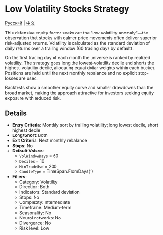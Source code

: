 # Low Volatility Stocks Strategy
[Русский](README_ru.md) | [中文](README_zh.md)

This defensive equity factor seeks out the "low volatility anomaly"—the
observation that stocks with calmer price movements often deliver superior
risk-adjusted returns. Volatility is calculated as the standard deviation of
daily returns over a trailing window (60 trading days by default).

On the first trading day of each month the universe is ranked by realized
volatility. The strategy goes long the lowest-volatility decile and shorts the
highest-volatility decile, allocating equal dollar weights within each bucket.
Positions are held until the next monthly rebalance and no explicit stop-losses
are used.

Backtests show a smoother equity curve and smaller drawdowns than the broad
market, making the approach attractive for investors seeking equity exposure
with reduced risk.

## Details

- **Entry Criteria**: Monthly sort by trailing volatility; long lowest decile,
  short highest decile
- **Long/Short**: Both
- **Exit Criteria**: Next monthly rebalance
- **Stops**: No
- **Default Values**:
  - `VolWindowDays` = 60
  - `Deciles` = 10
  - `MinTradeUsd` = 200
  - `CandleType` = TimeSpan.FromDays(1)
- **Filters**:
  - Category: Volatility
  - Direction: Both
  - Indicators: Standard deviation
  - Stops: No
  - Complexity: Intermediate
  - Timeframe: Medium-term
  - Seasonality: No
  - Neural networks: No
  - Divergence: No
  - Risk level: Low
